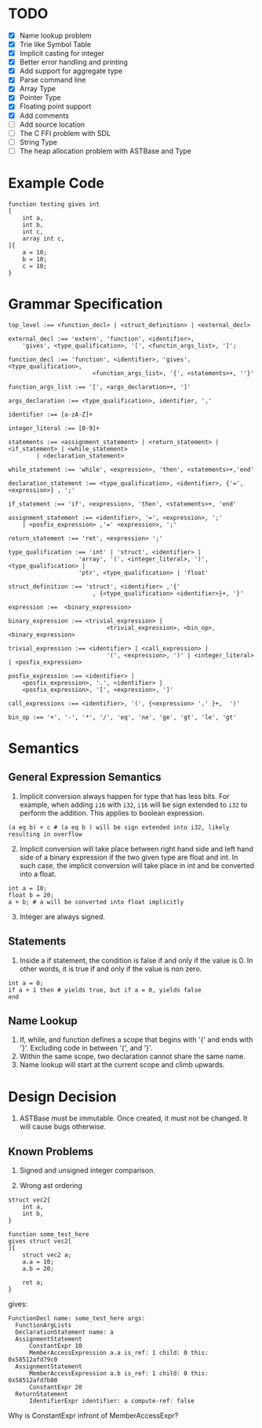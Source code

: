 # TODO
- [X] Name lookup problem
- [X] Trie like Symbol Table
- [X] Implicit casting for integer
- [X] Better error handling and printing
- [X] Add support for aggregate type
- [X] Parse command line
- [X] Array Type
- [X] Pointer Type
- [X] Floating point support
- [X] Add comments
- [ ] Add source location 
- [ ] The C FFI problem with SDL
- [ ] String Type  
- [ ] The heap allocation problem with ASTBase and Type

# Example Code 
```
function testing gives int 
[
    int a,
    int b,
    int c,
    array int c,
]{
    a = 10;
    b = 10;
    c = 10;
}
```

# Grammar Specification

```
top_level :== <function_decl> | <struct_definition> | <external_decl>

external_decl :== 'extern', 'function', <identifier>, 
    'gives', <type_qualification>, '[', <functin_args_list>, ']';

function_decl :== 'function', <identifier>, 'gives', <type_qualification>, 
                        <function_args_list>, '{', <statements>+, ''}'

function_args_list :== '[', <args_declaration>+, ']'

args_declaration :== <type_qualification>, identifier, ','

identifier :== [a-zA-Z]+

integer_literal :== [0-9]+

statements :== <assignment_statement> | <return_statement> | <if_statement> | <while_statement> 
        | <declaration_statement>

while_statement :== 'while', <expression>, 'then', <statements>+,'end'

declaration_statement :== <type_qualification>, <identifier>, {'=', <expression>} , ';'

if_statement :== 'if', <expression>, 'then', <statements>+, 'end'

assignment_statement :== <identifier>, '=', <expression>, ';'
    | <posfix_expression> ,'=' <expression>, ';'

return_statement :== 'ret', <expression> ';'

type_qualification :== 'int' | 'struct', <identifier> |
                    'array', '(', <integer_literal>, ')', <type_qualification> |
                    'ptr', <type_qualification> | 'float'

struct_definition :== 'struct', <identifier> ,'{'
                        , {<type_qualification> <identifier>}+, '}'

expression :==  <binary_expression>

binary_expression :== <trivial_expression> | 
                            <trivial_expression>, <bin_op>, <binary_expression>

trivial_expression :== <identifier> | <call_expression> |
                            '(', <expression>, ')' | <integer_literal> | <posfix_expression>

posfix_expression :== <identifier> | 
    <posfix_expression>, '.', <identifier> | 
    <posfix_expression>, '[', <expression>, ']'

call_expressions :== <identifier>, '(', {<expression> ',' }+,  ')'

bin_op :== '+', '-', '*', '/', 'eq', 'ne', 'ge', 'gt', 'le', 'gt'
```

# Semantics

## General Expression Semantics

1. Implicit conversion always happen for type that has less bits. For example, when adding `i16` with `i32`, `i16` will be sign extended to `i32` to perform the addition. This applies to boolean expression.

```
(a eq b) + c # (a eq b ) will be sign extended into i32, likely resulting in overflow
```

2. Implicit conversion will take place between right hand side and left hand side of a binary expression if the two given type are float and int.  In such case, the implicit conversion will take place in int and be converted into a float.

```
int a = 10; 
float b = 20; 
a + b; # a will be converted into float implicitly
```

3. Integer are always signed.


## Statements
1. Inside a if statement, the condition is false if and only if the value is 0. In other words, it is true if and only if the value is non zero.

```
int a = 0;
if a + 1 then # yields true, but if a = 0, yields false
end
```


## Name Lookup

1. If, while, and function defines a scope that begins with '{'  and ends with '}'. Excluding code in between '{', and '}'.
2. Within the same scope, two declaration cannot share the same name. 
3. Name lookup will start at the current scope and climb upwards.


# Design Decision

1. ASTBase must be immutable. Once created, it must not be changed. It will cause bugs otherwise.

## Known Problems 

1. Signed and unsigned integer comparison.

2. Wrong ast ordering
```
struct vec2{
    int a,
    int b,
}

function some_test_here
gives struct vec2[
]{
    struct vec2 a;
    a.a = 10;
    a.b = 20;

    ret a;
}
```
gives: 
```
FunctionDecl name: some_test_here args:
  FunctionArgLists
  DeclarationStatement name: a
  AssignmentStatement
      ConstantExpr 10
      MemberAccessExpression a.a is_ref: 1 child: 0 this: 0x58512afd79c0
  AssignmentStatement
      MemberAccessExpression a.b is_ref: 1 child: 0 this: 0x58512afd7b80
      ConstantExpr 20
  ReturnStatement
      IdentifierExpr identifier: a compute-ref: false
```

Why is ConstantExpr infront of MemberAccessExpr?
